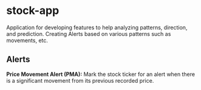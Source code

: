 # stock-app
Application for developing features to help analyzing patterns, direction, and prediction.
Creating Alerts based on various patterns such as movements, etc.

## Alerts
**Price Movement Alert (PMA):**
Mark the stock ticker for an alert when there is a significant movement from its previous recorded price.
